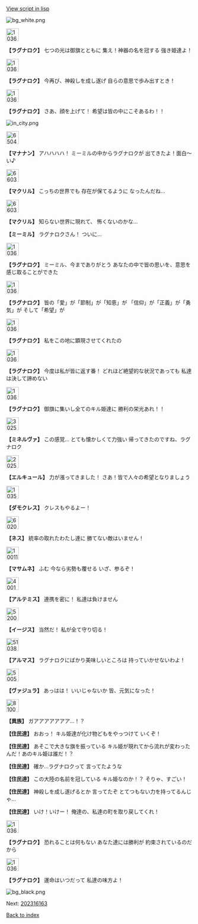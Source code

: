 [View script in lisp](../scripts/202316161.txt)

![bg_white.png](../images/backgrounds/bg_white.png)

<img src="../images/units/103611.png" alt="103611.png" height="34"/>

**【ラグナロク】**
七つの光は御旗とともに
集え！神器の名を冠する
強き姫達よ！

<img src="../images/units/103611.png" alt="103611.png" height="34"/>

**【ラグナロク】**
今再び、神殺しを成し遂げ
自らの意思で歩み出すとき！

<img src="../images/units/103611.png" alt="103611.png" height="34"/>

**【ラグナロク】**
さあ、顔を上げて！
希望は皆の中にこそあるわ！！

![in_city.png](../images/backgrounds/in_city.png)

<img src="../images/units/6504011.png" alt="6504011.png" height="34"/>

**【マナナン】**
アハハハハ！
ミーミルの中からラグナロクが
出てきたよ！面白～い♪

<img src="../images/units/6603811.png" alt="6603811.png" height="34"/>

**【マクリル】**
こっちの世界でも
存在が保てるように
なったんだね…

<img src="../images/units/6603811.png" alt="6603811.png" height="34"/>

**【マクリル】**
知らない世界に現れて、
怖くないのかな…

**【ミーミル】**
ラグナロクさん！
ついに…

<img src="../images/units/103611.png" alt="103611.png" height="34"/>

**【ラグナロク】**
ミーミル、今までありがとう
あなたの中で皆の思いを、意思を
感じ取ることができた

<img src="../images/units/103611.png" alt="103611.png" height="34"/>

**【ラグナロク】**
皆の「愛」が「節制」が「知恵」が
「信仰」が「正義」が「勇気」が
そして「希望」が

<img src="../images/units/103611.png" alt="103611.png" height="34"/>

**【ラグナロク】**
私をこの地に顕現させてくれたの

<img src="../images/units/103611.png" alt="103611.png" height="34"/>

**【ラグナロク】**
今度は私が皆に返す番！
どれほど絶望的な状況であっても
私達は決して諦めない

<img src="../images/units/103611.png" alt="103611.png" height="34"/>

**【ラグナロク】**
御旗に集いし全てのキル姫達に
勝利の栄光あれ！！

<img src="../images/units/302511.png" alt="302511.png" height="34"/>

**【ミネルヴァ】**
この感覚…
とても懐かしくて力強い
帰ってきたのですね、ラグナロク

<img src="../images/units/202511.png" alt="202511.png" height="34"/>

**【エルキュール】**
力が漲ってきました！
さあ！皆で人々の希望となりましょう

<img src="../images/units/103511.png" alt="103511.png" height="34"/>

**【ダモクレス】**
クレスもやるよー！

<img src="../images/units/602011.png" alt="602011.png" height="34"/>

**【ネス】**
統率の取れたわたし達に
勝てない敵はいません！

<img src="../images/units/100111.png" alt="100111.png" height="34"/>

**【マサムネ】**
ふむ
今なら劣勢も覆せる
いざ、参るぞ！

<img src="../images/units/400131.png" alt="400131.png" height="34"/>

**【アルテミス】**
連携を密に！
私達は負けません

<img src="../images/units/52000111.png" alt="52000111.png" height="34"/>

**【イージス】**
当然だ！
私が全て守り切る！

<img src="../images/units/5103811.png" alt="5103811.png" height="34"/>

**【アルマス】**
ラグナロクにばかり美味しいところは
持っていかせないわよ！

<img src="../images/units/500531.png" alt="500531.png" height="34"/>

**【ヴァジュラ】**
あっはは！
いいじゃないか
皆、元気になった！

<img src="../images/units/810004.png" alt="810004.png" height="34"/>

**【異族】**
ガアアアアアアア…！？

**【住民達】**
おおっ！
キル姫達が化け物どもをやっつけて
いくぞ！

**【住民達】**
あそこで大きな旗を振っている
キル姫が現れてから流れが変わった
んだ！あのキル姫は誰だ！？

**【住民達】**
確か…ラグナロクって
言ってたような

**【住民達】**
この大陸の名前を冠している
キル姫なのか！？
そりゃ、すごい！

**【住民達】**
神殺しを成し遂げるとか
言ってたぞ
とてつもない力を持ってるんじゃ…

**【住民達】**
いけ！いけー！
俺達の、私達の町を取り戻してくれ！

<img src="../images/units/103611.png" alt="103611.png" height="34"/>

**【ラグナロク】**
恐れることは何もない
あなた達には勝利が
約束されているのだから

<img src="../images/units/103611.png" alt="103611.png" height="34"/>

**【ラグナロク】**
運命はいつだって
私達の味方よ！

![bg_black.png](../images/backgrounds/bg_black.png)


Next: [202316163](202316163.md)

[Back to index](index.md)
